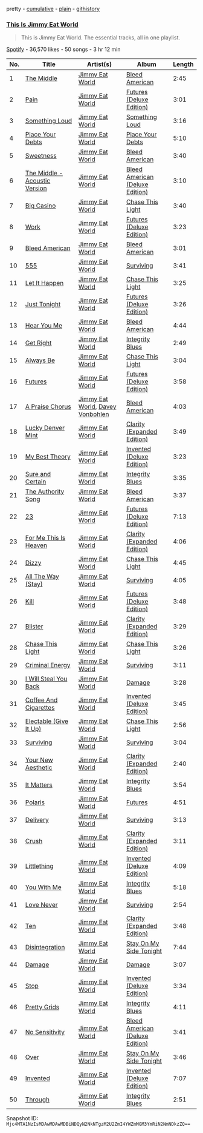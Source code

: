 pretty - [cumulative](/playlists/cumulative/37i9dQZF1DZ06evO25r82I.md) - [plain](/playlists/plain/37i9dQZF1DZ06evO25r82I) - [githistory](https://github.githistory.xyz/mackorone/spotify-playlist-archive/blob/main/playlists/plain/37i9dQZF1DZ06evO25r82I)

### [This Is Jimmy Eat World](https://open.spotify.com/playlist/37i9dQZF1DZ06evO25r82I)

> This is Jimmy Eat World\. The essential tracks, all in one playlist.

[Spotify](https://open.spotify.com/user/spotify) - 36,570 likes - 50 songs - 3 hr 12 min

| No. | Title | Artist(s) | Album | Length |
|---|---|---|---|---|
| 1 | [The Middle](https://open.spotify.com/track/6GG73Jik4jUlQCkKg9JuGO) | [Jimmy Eat World](https://open.spotify.com/artist/3Ayl7mCk0nScecqOzvNp6s) | [Bleed American](https://open.spotify.com/album/0UJhhj5bn5AGAjryFnhueP) | 2:45 |
| 2 | [Pain](https://open.spotify.com/track/2WhDg8UWljoAl8oNh8uZbJ) | [Jimmy Eat World](https://open.spotify.com/artist/3Ayl7mCk0nScecqOzvNp6s) | [Futures \(Deluxe Edition\)](https://open.spotify.com/album/58EcHXCjDzwqHiXDo9523u) | 3:01 |
| 3 | [Something Loud](https://open.spotify.com/track/5wZK0hHduZpjWWoT0rq9p4) | [Jimmy Eat World](https://open.spotify.com/artist/3Ayl7mCk0nScecqOzvNp6s) | [Something Loud](https://open.spotify.com/album/07jTFwFWX1boeyv2mTmtx1) | 3:16 |
| 4 | [Place Your Debts](https://open.spotify.com/track/29f4cPjqBi9n5lS8XQlKa3) | [Jimmy Eat World](https://open.spotify.com/artist/3Ayl7mCk0nScecqOzvNp6s) | [Place Your Debts](https://open.spotify.com/album/3I3kMVNvm0kT9RZGjeyNDl) | 5:10 |
| 5 | [Sweetness](https://open.spotify.com/track/429IbFR4yp2J81CeTwF5iY) | [Jimmy Eat World](https://open.spotify.com/artist/3Ayl7mCk0nScecqOzvNp6s) | [Bleed American](https://open.spotify.com/album/0UJhhj5bn5AGAjryFnhueP) | 3:40 |
| 6 | [The Middle \- Acoustic Version](https://open.spotify.com/track/7HJmJYQqBq2tn7RleFlun5) | [Jimmy Eat World](https://open.spotify.com/artist/3Ayl7mCk0nScecqOzvNp6s) | [Bleed American \(Deluxe Edition\)](https://open.spotify.com/album/2P6BqQ7RMpgx8lgoeahpW8) | 3:10 |
| 7 | [Big Casino](https://open.spotify.com/track/463wBlCYhDPuOVvAU8bS1h) | [Jimmy Eat World](https://open.spotify.com/artist/3Ayl7mCk0nScecqOzvNp6s) | [Chase This Light](https://open.spotify.com/album/4Xu33ctS2pLQX9FicNS5IY) | 3:40 |
| 8 | [Work](https://open.spotify.com/track/7jOmU5z5lgwTL5meoapbMf) | [Jimmy Eat World](https://open.spotify.com/artist/3Ayl7mCk0nScecqOzvNp6s) | [Futures \(Deluxe Edition\)](https://open.spotify.com/album/58EcHXCjDzwqHiXDo9523u) | 3:23 |
| 9 | [Bleed American](https://open.spotify.com/track/61XspFITuKmAlYdQacNCbF) | [Jimmy Eat World](https://open.spotify.com/artist/3Ayl7mCk0nScecqOzvNp6s) | [Bleed American](https://open.spotify.com/album/0UJhhj5bn5AGAjryFnhueP) | 3:01 |
| 10 | [555](https://open.spotify.com/track/2TJkd845G0ocbd0m5jLroC) | [Jimmy Eat World](https://open.spotify.com/artist/3Ayl7mCk0nScecqOzvNp6s) | [Surviving](https://open.spotify.com/album/1oXiDeNuXr0A4DFQEr3fhI) | 3:41 |
| 11 | [Let It Happen](https://open.spotify.com/track/2Vm9PdvlNkCDqInLdOVkAN) | [Jimmy Eat World](https://open.spotify.com/artist/3Ayl7mCk0nScecqOzvNp6s) | [Chase This Light](https://open.spotify.com/album/4Xu33ctS2pLQX9FicNS5IY) | 3:25 |
| 12 | [Just Tonight](https://open.spotify.com/track/5ZLwbxq5jydIxksfX6ezAn) | [Jimmy Eat World](https://open.spotify.com/artist/3Ayl7mCk0nScecqOzvNp6s) | [Futures \(Deluxe Edition\)](https://open.spotify.com/album/58EcHXCjDzwqHiXDo9523u) | 3:26 |
| 13 | [Hear You Me](https://open.spotify.com/track/1TvNcWY7WwPLQINhimxycA) | [Jimmy Eat World](https://open.spotify.com/artist/3Ayl7mCk0nScecqOzvNp6s) | [Bleed American](https://open.spotify.com/album/0UJhhj5bn5AGAjryFnhueP) | 4:44 |
| 14 | [Get Right](https://open.spotify.com/track/19cVww3dRYFzVvslJu2NtL) | [Jimmy Eat World](https://open.spotify.com/artist/3Ayl7mCk0nScecqOzvNp6s) | [Integrity Blues](https://open.spotify.com/album/03hVtUfmQW3fhMbYoliIod) | 2:49 |
| 15 | [Always Be](https://open.spotify.com/track/7LyZKnITD52R7SLxoh2VFq) | [Jimmy Eat World](https://open.spotify.com/artist/3Ayl7mCk0nScecqOzvNp6s) | [Chase This Light](https://open.spotify.com/album/4Xu33ctS2pLQX9FicNS5IY) | 3:04 |
| 16 | [Futures](https://open.spotify.com/track/6vkN5oRi56GK0lPX0X0EZN) | [Jimmy Eat World](https://open.spotify.com/artist/3Ayl7mCk0nScecqOzvNp6s) | [Futures \(Deluxe Edition\)](https://open.spotify.com/album/58EcHXCjDzwqHiXDo9523u) | 3:58 |
| 17 | [A Praise Chorus](https://open.spotify.com/track/0n7d3no0cHnsnkgfFzDuj4) | [Jimmy Eat World](https://open.spotify.com/artist/3Ayl7mCk0nScecqOzvNp6s), [Davey Vonbohlen](https://open.spotify.com/artist/2EYidR98SsS1xtRwavAmW1) | [Bleed American](https://open.spotify.com/album/0UJhhj5bn5AGAjryFnhueP) | 4:03 |
| 18 | [Lucky Denver Mint](https://open.spotify.com/track/2GtMBnQshzpr6kIInqTJVd) | [Jimmy Eat World](https://open.spotify.com/artist/3Ayl7mCk0nScecqOzvNp6s) | [Clarity \(Expanded Edition\)](https://open.spotify.com/album/0JfCEzWgcuUxrAUZw5eUT4) | 3:49 |
| 19 | [My Best Theory](https://open.spotify.com/track/62vYBYt9dJgI1Wn31iTdgC) | [Jimmy Eat World](https://open.spotify.com/artist/3Ayl7mCk0nScecqOzvNp6s) | [Invented \(Deluxe Edition\)](https://open.spotify.com/album/1TxRb6Hl940xyXG4eL8Tlo) | 3:23 |
| 20 | [Sure and Certain](https://open.spotify.com/track/48nnqkmwmjZ7ohyShSyKAm) | [Jimmy Eat World](https://open.spotify.com/artist/3Ayl7mCk0nScecqOzvNp6s) | [Integrity Blues](https://open.spotify.com/album/03hVtUfmQW3fhMbYoliIod) | 3:35 |
| 21 | [The Authority Song](https://open.spotify.com/track/7gAw3OKcrfeRWOFxWs7wgK) | [Jimmy Eat World](https://open.spotify.com/artist/3Ayl7mCk0nScecqOzvNp6s) | [Bleed American](https://open.spotify.com/album/0UJhhj5bn5AGAjryFnhueP) | 3:37 |
| 22 | [23](https://open.spotify.com/track/12tjs2HBsd4puDnUgZMKki) | [Jimmy Eat World](https://open.spotify.com/artist/3Ayl7mCk0nScecqOzvNp6s) | [Futures \(Deluxe Edition\)](https://open.spotify.com/album/58EcHXCjDzwqHiXDo9523u) | 7:13 |
| 23 | [For Me This Is Heaven](https://open.spotify.com/track/64Kk49W8HFh22diWSBVxCr) | [Jimmy Eat World](https://open.spotify.com/artist/3Ayl7mCk0nScecqOzvNp6s) | [Clarity \(Expanded Edition\)](https://open.spotify.com/album/0JfCEzWgcuUxrAUZw5eUT4) | 4:06 |
| 24 | [Dizzy](https://open.spotify.com/track/5xn1j6DBs769Kn3BvGQWDA) | [Jimmy Eat World](https://open.spotify.com/artist/3Ayl7mCk0nScecqOzvNp6s) | [Chase This Light](https://open.spotify.com/album/4Xu33ctS2pLQX9FicNS5IY) | 4:45 |
| 25 | [All The Way \(Stay\)](https://open.spotify.com/track/5l0pUBYQ5CpPZWMtRvX26K) | [Jimmy Eat World](https://open.spotify.com/artist/3Ayl7mCk0nScecqOzvNp6s) | [Surviving](https://open.spotify.com/album/1oXiDeNuXr0A4DFQEr3fhI) | 4:05 |
| 26 | [Kill](https://open.spotify.com/track/6dnHFZrpQDzSAxIsnQaEcJ) | [Jimmy Eat World](https://open.spotify.com/artist/3Ayl7mCk0nScecqOzvNp6s) | [Futures \(Deluxe Edition\)](https://open.spotify.com/album/58EcHXCjDzwqHiXDo9523u) | 3:48 |
| 27 | [Blister](https://open.spotify.com/track/1k4SbPrQlJws5oxPvVi6bP) | [Jimmy Eat World](https://open.spotify.com/artist/3Ayl7mCk0nScecqOzvNp6s) | [Clarity \(Expanded Edition\)](https://open.spotify.com/album/0JfCEzWgcuUxrAUZw5eUT4) | 3:29 |
| 28 | [Chase This Light](https://open.spotify.com/track/3sA8cYDDjhjowVUue11AbF) | [Jimmy Eat World](https://open.spotify.com/artist/3Ayl7mCk0nScecqOzvNp6s) | [Chase This Light](https://open.spotify.com/album/4Xu33ctS2pLQX9FicNS5IY) | 3:26 |
| 29 | [Criminal Energy](https://open.spotify.com/track/1sqEf1JGRZlxQBpSbvLcC0) | [Jimmy Eat World](https://open.spotify.com/artist/3Ayl7mCk0nScecqOzvNp6s) | [Surviving](https://open.spotify.com/album/1oXiDeNuXr0A4DFQEr3fhI) | 3:11 |
| 30 | [I Will Steal You Back](https://open.spotify.com/track/32Cimaqis8qkGRMACGsOkh) | [Jimmy Eat World](https://open.spotify.com/artist/3Ayl7mCk0nScecqOzvNp6s) | [Damage](https://open.spotify.com/album/3cTKLglWH2XfDfbwqXvaGo) | 3:28 |
| 31 | [Coffee And Cigarettes](https://open.spotify.com/track/7svTK1vdqxc1zsVWTCYHaD) | [Jimmy Eat World](https://open.spotify.com/artist/3Ayl7mCk0nScecqOzvNp6s) | [Invented \(Deluxe Edition\)](https://open.spotify.com/album/1TxRb6Hl940xyXG4eL8Tlo) | 3:45 |
| 32 | [Electable \(Give It Up\)](https://open.spotify.com/track/6YF86Myf8ganLrq9QtCg0E) | [Jimmy Eat World](https://open.spotify.com/artist/3Ayl7mCk0nScecqOzvNp6s) | [Chase This Light](https://open.spotify.com/album/4Xu33ctS2pLQX9FicNS5IY) | 2:56 |
| 33 | [Surviving](https://open.spotify.com/track/6oKVC61L9Jrd13dvDJJVJr) | [Jimmy Eat World](https://open.spotify.com/artist/3Ayl7mCk0nScecqOzvNp6s) | [Surviving](https://open.spotify.com/album/1oXiDeNuXr0A4DFQEr3fhI) | 3:04 |
| 34 | [Your New Aesthetic](https://open.spotify.com/track/0gL7j0cio6IOFizDz0kKpu) | [Jimmy Eat World](https://open.spotify.com/artist/3Ayl7mCk0nScecqOzvNp6s) | [Clarity \(Expanded Edition\)](https://open.spotify.com/album/0JfCEzWgcuUxrAUZw5eUT4) | 2:40 |
| 35 | [It Matters](https://open.spotify.com/track/6gXzzIJs34eYV6CnpiJsP2) | [Jimmy Eat World](https://open.spotify.com/artist/3Ayl7mCk0nScecqOzvNp6s) | [Integrity Blues](https://open.spotify.com/album/03hVtUfmQW3fhMbYoliIod) | 3:54 |
| 36 | [Polaris](https://open.spotify.com/track/4fQjex0ezXcMGpdjlGVi44) | [Jimmy Eat World](https://open.spotify.com/artist/3Ayl7mCk0nScecqOzvNp6s) | [Futures](https://open.spotify.com/album/2EDsu3fuAiflZczcFZTr4y) | 4:51 |
| 37 | [Delivery](https://open.spotify.com/track/3MY5hKy9nT2D1gEdg3UFVv) | [Jimmy Eat World](https://open.spotify.com/artist/3Ayl7mCk0nScecqOzvNp6s) | [Surviving](https://open.spotify.com/album/1oXiDeNuXr0A4DFQEr3fhI) | 3:13 |
| 38 | [Crush](https://open.spotify.com/track/4WgqQODh6GOGqIf7o7pkX4) | [Jimmy Eat World](https://open.spotify.com/artist/3Ayl7mCk0nScecqOzvNp6s) | [Clarity \(Expanded Edition\)](https://open.spotify.com/album/0JfCEzWgcuUxrAUZw5eUT4) | 3:11 |
| 39 | [Littlething](https://open.spotify.com/track/1OPeUHaZESc6zMHGXzsk6U) | [Jimmy Eat World](https://open.spotify.com/artist/3Ayl7mCk0nScecqOzvNp6s) | [Invented \(Deluxe Edition\)](https://open.spotify.com/album/1TxRb6Hl940xyXG4eL8Tlo) | 4:09 |
| 40 | [You With Me](https://open.spotify.com/track/2LjA5UUnyUKTMZ3qdBI8De) | [Jimmy Eat World](https://open.spotify.com/artist/3Ayl7mCk0nScecqOzvNp6s) | [Integrity Blues](https://open.spotify.com/album/03hVtUfmQW3fhMbYoliIod) | 5:18 |
| 41 | [Love Never](https://open.spotify.com/track/2lfp6K5WOQ44IhxD2Wkhr2) | [Jimmy Eat World](https://open.spotify.com/artist/3Ayl7mCk0nScecqOzvNp6s) | [Surviving](https://open.spotify.com/album/1oXiDeNuXr0A4DFQEr3fhI) | 2:54 |
| 42 | [Ten](https://open.spotify.com/track/2WKfrlOLw7U1RvqvdiMpM2) | [Jimmy Eat World](https://open.spotify.com/artist/3Ayl7mCk0nScecqOzvNp6s) | [Clarity \(Expanded Edition\)](https://open.spotify.com/album/0JfCEzWgcuUxrAUZw5eUT4) | 3:48 |
| 43 | [Disintegration](https://open.spotify.com/track/7jqlpEgPLAYpj7ZfESA294) | [Jimmy Eat World](https://open.spotify.com/artist/3Ayl7mCk0nScecqOzvNp6s) | [Stay On My Side Tonight](https://open.spotify.com/album/09fHkrgGyzKYau7SuWsZbj) | 7:44 |
| 44 | [Damage](https://open.spotify.com/track/3T1mwQ0XLG4WhF8jO9FQ7G) | [Jimmy Eat World](https://open.spotify.com/artist/3Ayl7mCk0nScecqOzvNp6s) | [Damage](https://open.spotify.com/album/3cTKLglWH2XfDfbwqXvaGo) | 3:07 |
| 45 | [Stop](https://open.spotify.com/track/5P0IZCEAXz3Bbsp9xquM82) | [Jimmy Eat World](https://open.spotify.com/artist/3Ayl7mCk0nScecqOzvNp6s) | [Invented \(Deluxe Edition\)](https://open.spotify.com/album/1TxRb6Hl940xyXG4eL8Tlo) | 3:34 |
| 46 | [Pretty Grids](https://open.spotify.com/track/2s7uFsolFNS1VlVsQRA4uF) | [Jimmy Eat World](https://open.spotify.com/artist/3Ayl7mCk0nScecqOzvNp6s) | [Integrity Blues](https://open.spotify.com/album/03hVtUfmQW3fhMbYoliIod) | 4:11 |
| 47 | [No Sensitivity](https://open.spotify.com/track/0kOWnNQzEwFv5G5FEal3MU) | [Jimmy Eat World](https://open.spotify.com/artist/3Ayl7mCk0nScecqOzvNp6s) | [Bleed American \(Deluxe Edition\)](https://open.spotify.com/album/2P6BqQ7RMpgx8lgoeahpW8) | 3:41 |
| 48 | [Over](https://open.spotify.com/track/78FHi3kc3BbaCXIjyti0vX) | [Jimmy Eat World](https://open.spotify.com/artist/3Ayl7mCk0nScecqOzvNp6s) | [Stay On My Side Tonight](https://open.spotify.com/album/09fHkrgGyzKYau7SuWsZbj) | 3:46 |
| 49 | [Invented](https://open.spotify.com/track/0a9gDPRPLntNNowrvg4xHs) | [Jimmy Eat World](https://open.spotify.com/artist/3Ayl7mCk0nScecqOzvNp6s) | [Invented \(Deluxe Edition\)](https://open.spotify.com/album/1TxRb6Hl940xyXG4eL8Tlo) | 7:07 |
| 50 | [Through](https://open.spotify.com/track/4Iydh0QUgxeOB1o5oKAzAr) | [Jimmy Eat World](https://open.spotify.com/artist/3Ayl7mCk0nScecqOzvNp6s) | [Integrity Blues](https://open.spotify.com/album/03hVtUfmQW3fhMbYoliIod) | 2:51 |

Snapshot ID: `Mjc4MTA1NzIsMDAwMDAwMDBiNDQyN2NkNTgzM2U2ZmI4YWZmMGM3YmRiN2NmNDkzZQ==`
